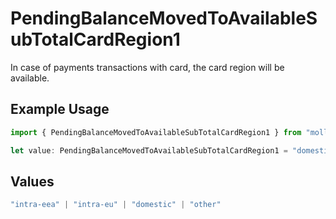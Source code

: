 # PendingBalanceMovedToAvailableSubTotalCardRegion1

In case of payments transactions with card, the card region will be available.

## Example Usage

```typescript
import { PendingBalanceMovedToAvailableSubTotalCardRegion1 } from "mollie-api-typescript/models/operations";

let value: PendingBalanceMovedToAvailableSubTotalCardRegion1 = "domestic";
```

## Values

```typescript
"intra-eea" | "intra-eu" | "domestic" | "other"
```